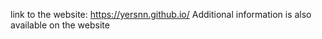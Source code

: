 link to the website: https://yersnn.github.io/
Additional information is also available on the website
